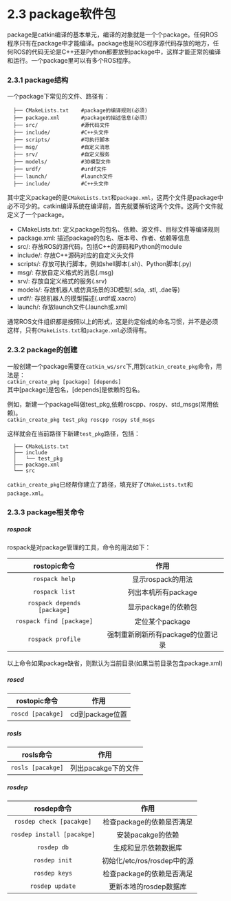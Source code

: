 # 2.3 package软件包

package是catkin编译的基本单元，编译的对象就是一个个package。任何ROS程序只有在package中才能编译。package也是ROS程序源代码存放的地方，任何ROS的代码无论是C++还是Python都要放到package中，这样才能正常的编译和运行。一个package里可以有多个ROS程序。

### 2.3.1 package结构

一个package下常见的文件、路径有：

```
  ├── CMakeLists.txt    #package的编译规则(必须)
  ├── package.xml       #package的描述信息(必须)
  ├── src/              #源代码文件
  ├── include/          #C++头文件
  ├── scripts/          #可执行脚本
  ├── msg/              #自定义消息
  ├── srv/              #自定义服务
  ├── models/           #3D模型文件
  ├── urdf/             #urdf文件
  ├── launch/           #launch文件
  ├── include/          #C++头文件
```

其中定义package的是`CMakeLists.txt`和`package.xml`，这两个文件是package中必不可少的。catkin编译系统在编译前，首先就要解析这两个文件。这两个文件就定义了一个package。

* CMakeLists.txt: 定义package的包名、依赖、源文件、目标文件等编译规则
* package.xml: 描述package的包名、版本号、作者、依赖等信息
* src/: 存放ROS的源代码，包括C++的源码和Python的module
* include/: 存放C++源码对应的自定义头文件
* scripts/: 存放可执行脚本，例如shell脚本\(.sh\)、Python脚本\(.py\)
* msg/: 存放自定义格式的消息\(.msg\)
* srv/: 存放自定义格式的服务\(.srv\)
* models/: 存放机器人或仿真场景的3D模型\(.sda, .stl, .dae等\)
* urdf/: 存放机器人的模型描述\(.urdf或.xacro\)
* launch/: 存放launch文件\(.launch或.xml\)

通常ROS文件组织都是按照以上的形式，这是约定俗成的命名习惯，并不是必须这样，只有`CMakeLists.txt`和`package.xml`必须得有。

### 2.3.2 package的创建

一般创建一个package需要在`catkin_ws/src`下,用到`catkin_create_pkg`命令，用法是：  
`catkin_create_pkg [package] [depends]`  
其中\[package\]是包名，\[depends\]是依赖的包名。

例如，新建一个package叫做test\_pkg,依赖roscpp、rospy、std\_msgs\(常用依赖\)。  
`catkin_create_pkg test_pkg roscpp rospy std_msgs`

这样就会在当前路径下新建`test_pkg`路径，包括：

```
  ├── CMakeLists.txt
  ├── include
  │   └── test_pkg
  ├── package.xml
  └── src
```

`catkin_create_pkg`已经帮你建立了路径，填充好了`CMakeLists.txt`和`package.xml`。

### 2.3.3 package相关命令

##### rospack

rospack是对package管理的工具，命令的用法如下：

| rostopic命令 | 作用 |
| :---: | :---: |
| `rospack help` | 显示rospack的用法 |
| `rospack list` | 列出本机所有package |
| `rospack depends [package]` | 显示package的依赖包 |
| `rospack find [package]` | 定位某个package |
| `rospack profile` | 强制重新刷新所有package的位置记录 |

以上命令如果package缺省，则默认为当前目录\(如果当前目录包含package.xml\)

##### roscd
| rostopic命令 | 作用 |
| :---: | :---: |
| `roscd [pacakge]` | cd到package位置 |

##### rosls
| rosls命令 | 作用 |
| :---: | :---: |
| `rosls [pacakge]` | 列出pacakge下的文件 |

##### rosdep
| rosdep命令 | 作用 |
| :---: | :---: |
| `rosdep check [pacakge]` | 检查package的依赖是否满足 |
| `rosdep install [pacakge]` |安装pacakge的依赖 |
| `rosdep db` | 生成和显示依赖数据库 |
| `rosdep init` | 初始化/etc/ros/rosdep中的源 |
| `rosdep keys` | 检查package的依赖是否满足 |
| `rosdep update` | 更新本地的rosdep数据库 |

